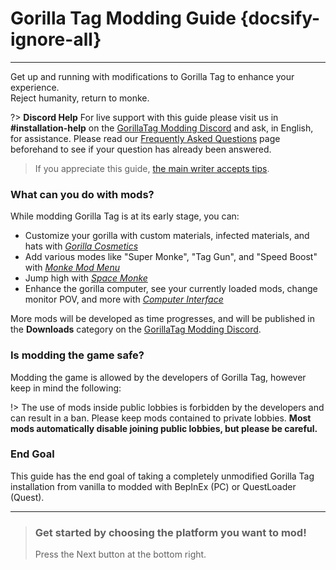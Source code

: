 # Gorilla Tag Modding Guide {docsify-ignore-all}
---
Get up and running with modifications to Gorilla Tag to enhance your experience.  
Reject humanity, return to monke.

?> **Discord Help**
For live support with this guide please visit us in **#installation-help** on the [GorillaTag Modding Discord](https://discord.gg/b2MhDBAzTv) and ask, in English, for assistance. Please read our [Frequently Asked Questions](faq) page beforehand to see if your question has already been answered.

> If you appreciate this guide, [the main writer accepts tips](https://streamelements.com/burritosoft/tip).

### What can you do with mods?

While modding Gorilla Tag is at its early stage, you can:
- Customize your gorilla with custom materials, infected materials, and hats with [*Gorilla Cosmetics*](https://github.com/legoandmars/GorillaCosmetics)
- Add various modes like "Super Monke", "Tag Gun", and "Speed Boost" with [*Monke Mod Menu*](https://github.com/jeydevv/MonkeModMenu)
- Jump high with [*Space Monke*](https://github.com/legoandmars/SpaceMonke)
- Enhance the gorilla computer, see your currently loaded mods, change monitor POV, and more with [*Computer Interface*](https://github.com/ToniMacaroni/ComputerInterface)

More mods will be developed as time progresses, and will be published in the **Downloads** category on the [GorillaTag Modding Discord](https://discord.gg/b2MhDBAzTv).

### Is modding the game safe?

Modding the game is allowed by the developers of Gorilla Tag, however keep in mind the following:

!> The use of mods inside public lobbies is forbidden by the developers and can result in a ban. Please keep mods contained to private lobbies. **Most mods automatically disable joining public lobbies, but please be careful.**

### End Goal

This guide has the end goal of taking a completely unmodified Gorilla Tag installation from vanilla to modded with BepInEx (PC) or QuestLoader (Quest).

---

>
> ### Get started by choosing the platform you want to mod!
> Press the Next button at the bottom right.
>
